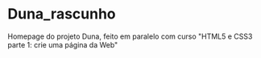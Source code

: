 # Duna_rascunho
Homepage do projeto Duna, feito em paralelo com curso "HTML5 e CSS3 parte 1: crie uma página da Web"
